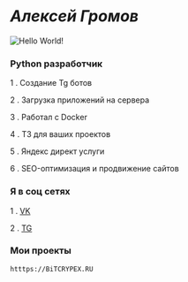 # ***Алексей Громов***

![Hello World!](https://i.postimg.cc/sfKsWwqC/k-SEPB3zv-ZKg.png)

### Python разработчик

1 . Создание Tg ботов

2 . Загрузка приложений на сервера

3 . Работал с Docker

4 . Т3 для ваших проектов

5 . Яндекс директ услуги

6 . SEO-оптимизация и продвижение сайтов

### Я в соц сетях
1 . [VK](https://vk.com/CRYPTANER)

2 . [TG](https://t.me/CRYPTANER)

### Мои проекты 

```bash 
htttps://BiTCRYPEX.RU
```


